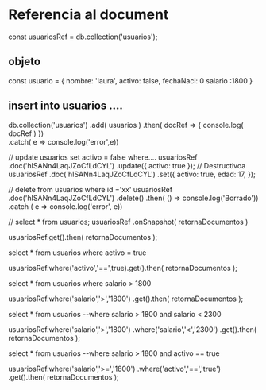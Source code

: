 # Referencia al document
const usuariosRef = db.collection('usuarios');
## objeto 
const usuario = {
    nombre: 'laura',
    activo: false,
    fechaNaci: 0
    salario :1800 
}


## insert into usuarios ....
db.collection('usuarios')
.add( usuarios )
.then( docRef  => {
    console.log( docRef )
 })  
.catch( e  => console.log('error',e))

// update usuarios set activo = false where....
usuariosRef
.doc('hISANn4LaqJZoCfLdCYL')
    .update({
        activo: true 
    });
// Destructivoa
usuariosRef 
.doc('hISANn4LaqJZoCfLdCYL')
.set({
    activo: true, 
    edad: 17,
});

// delete from usuarios where id ='xx'
usuariosRef 
.doc('hISANn4LaqJZoCfLdCYL')
.delete()
.then( () => console.log('Borrado'))
.catch ( e => console.log('error', e))

// select * from usuarios;
usuariosRef
.onSnapshot( retornaDocumentos )

usuariosRef.get().then( retornaDocumentos );

select * from usuarios 
where activo = true 


usuariosRef.where('activo','==',true).get().then( retornaDocumentos );


select * from usuarios 
 where salario > 1800
 
 usuariosRef.where('salario','>','1800') 
 .get().then( retornaDocumentos );

 
select * from usuarios 
 --where salario > 1800 and salario < 2300
 
 usuariosRef.where('salario','>','1800') 
 .where('salario','<','2300')
 .get().then( retornaDocumentos );

  
select * from usuarios 
 --where salario > 1800 
 and activo == true 
 
 usuariosRef.where('salario','>=','1800') 
 .where('activo','==','true')   
 .get().then( retornaDocumentos );







 